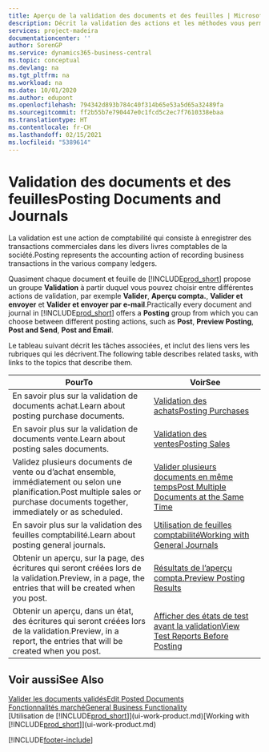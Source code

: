 ```yaml
---
title: Aperçu de la validation des documents et des feuilles | Microsoft Docs
description: Décrit la validation des actions et les méthodes vous permettant de valider des documents et des feuilles.
services: project-madeira
documentationcenter: ''
author: SorenGP
ms.service: dynamics365-business-central
ms.topic: conceptual
ms.devlang: na
ms.tgt_pltfrm: na
ms.workload: na
ms.date: 10/01/2020
ms.author: edupont
ms.openlocfilehash: 794342d893b784c40f314b65e53a5d65a32489fa
ms.sourcegitcommit: ff2b55b7e790447e0c1fcd5c2ec7f7610338ebaa
ms.translationtype: HT
ms.contentlocale: fr-CH
ms.lasthandoff: 02/15/2021
ms.locfileid: "5389614"
---
```

# <a name="posting-documents-and-journals"></a><span data-ttu-id="41c58-103">Validation des documents et des feuilles</span><span class="sxs-lookup"><span data-stu-id="41c58-103">Posting Documents and Journals</span></span>
<span data-ttu-id="41c58-104">La validation est une action de comptabilité qui consiste à enregistrer des transactions commerciales dans les divers livres comptables de la société.</span><span class="sxs-lookup"><span data-stu-id="41c58-104">Posting represents the accounting action of recording business transactions in the various company ledgers.</span></span>

<span data-ttu-id="41c58-105">Quasiment chaque document et feuille de [!INCLUDE[prod_short](includes/prod_short.md)] propose un groupe **Validation** à partir duquel vous pouvez choisir entre différentes actions de validation, par exemple **Valider**, **Aperçu compta.**, **Valider et envoyer** et **Valider et envoyer par e-mail**.</span><span class="sxs-lookup"><span data-stu-id="41c58-105">Practically every document and journal in [!INCLUDE[prod_short](includes/prod_short.md)] offers a **Posting** group from which you can choose between different posting actions, such as **Post**, **Preview Posting**, **Post and Send**, **Post and Email**.</span></span>

<span data-ttu-id="41c58-106">Le tableau suivant décrit les tâches associées, et inclut des liens vers les rubriques qui les décrivent.</span><span class="sxs-lookup"><span data-stu-id="41c58-106">The following table describes related tasks, with links to the topics that describe them.</span></span>

| <span data-ttu-id="41c58-107">Pour</span><span class="sxs-lookup"><span data-stu-id="41c58-107">To</span></span> | <span data-ttu-id="41c58-108">Voir</span><span class="sxs-lookup"><span data-stu-id="41c58-108">See</span></span> |
| --- | --- |
| <span data-ttu-id="41c58-109">En savoir plus sur la validation de documents achat.</span><span class="sxs-lookup"><span data-stu-id="41c58-109">Learn about posting purchase documents.</span></span> |[<span data-ttu-id="41c58-110">Validation des achats</span><span class="sxs-lookup"><span data-stu-id="41c58-110">Posting Purchases</span></span>](ui-post-purchases.md) |
| <span data-ttu-id="41c58-111">En savoir plus sur la validation de documents vente.</span><span class="sxs-lookup"><span data-stu-id="41c58-111">Learn about posting sales documents.</span></span> |[<span data-ttu-id="41c58-112">Validation des ventes</span><span class="sxs-lookup"><span data-stu-id="41c58-112">Posting Sales</span></span>](ui-post-sales.md) |
| <span data-ttu-id="41c58-113">Validez plusieurs documents de vente ou d’achat ensemble, immédiatement ou selon une planification.</span><span class="sxs-lookup"><span data-stu-id="41c58-113">Post multiple sales or purchase documents together, immediately or as scheduled.</span></span>|[<span data-ttu-id="41c58-114">Valider plusieurs documents en même temps</span><span class="sxs-lookup"><span data-stu-id="41c58-114">Post Multiple Documents at the Same Time</span></span>](ui-batch-posting.md)|
| <span data-ttu-id="41c58-115">En savoir plus sur la validation des feuilles comptabilité.</span><span class="sxs-lookup"><span data-stu-id="41c58-115">Learn about posting general journals.</span></span> |[<span data-ttu-id="41c58-116">Utilisation de feuilles comptabilité</span><span class="sxs-lookup"><span data-stu-id="41c58-116">Working with General Journals</span></span>](ui-work-general-journals.md) |
| <span data-ttu-id="41c58-117">Obtenir un aperçu, sur la page, des écritures qui seront créées lors de la validation.</span><span class="sxs-lookup"><span data-stu-id="41c58-117">Preview, in a page, the entries that will be created when you post.</span></span> |[<span data-ttu-id="41c58-118">Résultats de l’aperçu compta.</span><span class="sxs-lookup"><span data-stu-id="41c58-118">Preview Posting Results</span></span>](ui-how-preview-post-results.md) |
| <span data-ttu-id="41c58-119">Obtenir un aperçu, dans un état, des écritures qui seront créées lors de la validation.</span><span class="sxs-lookup"><span data-stu-id="41c58-119">Preview, in a report, the entries that will be created when you post.</span></span> |[<span data-ttu-id="41c58-120">Afficher des états de test avant la validation</span><span class="sxs-lookup"><span data-stu-id="41c58-120">View Test Reports Before Posting</span></span>](ui-how-view-test-reports-posting.md) |

## <a name="see-also"></a><span data-ttu-id="41c58-121">Voir aussi</span><span class="sxs-lookup"><span data-stu-id="41c58-121">See Also</span></span>
[<span data-ttu-id="41c58-122">Valider les documents validés</span><span class="sxs-lookup"><span data-stu-id="41c58-122">Edit Posted Documents</span></span>](across-edit-posted-document.md)  
[<span data-ttu-id="41c58-123">Fonctionnalités marché</span><span class="sxs-lookup"><span data-stu-id="41c58-123">General Business Functionality</span></span>](ui-across-business-areas.md)  
<span data-ttu-id="41c58-124">[Utilisation de [!INCLUDE[prod_short](includes/prod_short.md)]](ui-work-product.md)</span><span class="sxs-lookup"><span data-stu-id="41c58-124">[Working with [!INCLUDE[prod_short](includes/prod_short.md)]](ui-work-product.md)</span></span>


[!INCLUDE[footer-include](includes/footer-banner.md)]
